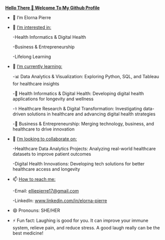 <ins>**Hello There 👋 Welcome To My Github Profile**<ins>


- 👋 I’m Elorna Pierre
- 👀 <ins>I’m interested in<ins>:
  
    -Health Informatics & Digital Health

    -Business & Entrepreneurship

    -Lifelong Learning
  
    
- 🌱 <ins>I’m currently learning<ins>:

    -📊 Data Analytics & Visualization: Exploring Python, SQL, and Tableau for healthcare insights

    -🤖 Health Informatics & Digital Health: Developing digital health applications for longevity and wellness
 
    -⚕️ Healthcare Research & Digital Transformation: Investigating data-driven solutions in healthcare and advancing digital health strategies

    -💼 Business & Entrepreneurship: Merging technology, business, and healthcare to drive innovation

  
- 💞️ <ins>I’m looking to collaborate on<ins>:

    -Healthcare Data Analytics Projects: Analyzing real-world healthcare datasets to improve patient outcomes

    -Digital Health Innovations: Developing tech solutions for better healthcare access and longevity
  
  
- 📫 <ins>How to reach me<ins>:
  
    -Email: elliepierre17@gmail.com

    -LinkedIn: www.linkedin.com/in/elorna-pierre
  
- 😄 Pronouns: SHE/HER

  
- ⚡ Fun fact: Laughing is good for you. It can improve your immune system, relieve pain, and reduce stress. A good laugh really can be the best medicine!

<!---
Elorna-Pierre/Elorna-Pierre is a ✨ special ✨ repository because its `README.md` (this file) appears on your GitHub profile.
You can click the Preview link to take a look at your changes.
--->
